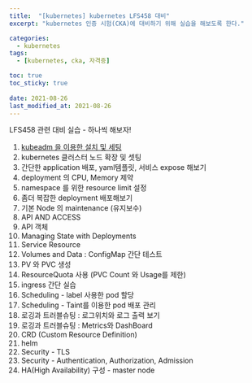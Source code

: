 ```yaml
---
title:  "[kubernetes] kubernetes LFS458 대비"
excerpt: "kubernetes 인증 시험(CKA)에 대비하기 위해 실습을 해보도록 한다."

categories:
  - kubernetes
tags:
  - [kubernetes, cka, 자격증]

toc: true
toc_sticky: true
 
date: 2021-08-26
last_modified_at: 2021-08-26
---
```


LFS458 관련 대비 실습 - 하나씩 해보자!

01. [kubeadm 을 이용한 설치 및 세팅](../kubeadm_install_setting)
02. kubernetes 클러스터 노드 확장 및 셋팅
03. 간단한 application 배포, yaml템플릿, 서비스 expose 해보기
04. deployment 의 CPU, Memory 제약
05. namespace 를 위한 resource limit 설정
06. 좀더 복잡한 deployment 배포해보기
07. 기본 Node 의 maintenance (유지보수)
08. API AND ACCESS
09. API 객체
10. Managing State with Deployments
11. Service Resource
12. Volumes and Data : ConfigMap 간단 테스트
13. PV 와 PVC 생성
14. ResourceQuota 사용 (PVC Count 와 Usage를 제한)
15. ingress 간단 실습
16. Scheduling - label 사용한 pod 할당
17. Scheduling - Taint를 이용한 pod 배포 관리
18. 로깅과 트러블슈팅 : 로그위치와 로그 출력 보기
19. 로깅과 트러블슈팅 : Metrics와 DashBoard
20. CRD (Custom Resource Definition)
21. helm
22. Security - TLS
23. Security - Authentication, Authorization, Admission
24. HA(High Availability) 구성 - master node